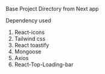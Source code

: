Base Project Directory from Next app

Dependency used
1. React-icons
2. Tailwind css 
3. React toastify
4. Mongoose
5. Axios
6. React-Top-Loading-bar <!-- Use is of this package is mentioned in bucket-list -->
